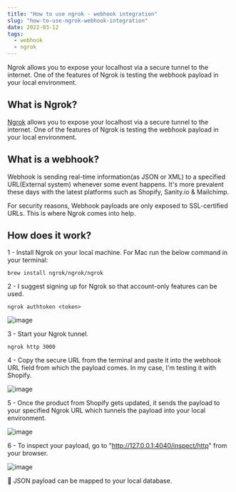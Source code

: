 ```yaml
---
title: "How to use ngrok - webhook integration"
slug: "how-to-use-ngrok-webhook-integration"
date: 2022-03-12
tags:
  - webhook
  - ngrok
---
```


Ngrok allows you to expose your localhost via a secure tunnel to the internet. One of the features of Ngrok is testing the webhook payload in your local environment.

## What is Ngrok?

[Ngrok](https://ngrok.com) allows you to expose your localhost via a secure tunnel to the internet. One of the features of Ngrok is testing the webhook payload in your local environment.

## What is a webhook?

Webhook is sending real-time information(as JSON or XML) to a specified URL(External system) whenever some event happens. It's more prevalent these days with the latest platforms such as Shopify, Sanity.io & Mailchimp.

For security reasons, Webhook payloads are only exposed to SSL-certified URLs. This is where Ngrok comes into help.

## How does it work?

1 - Install Ngrok on your local machine. For Mac run the below command in your terminal:

```shell
brew install ngrok/ngrok/ngrok
```

2 - I suggest signing up for Ngrok so that account-only features can be used. 

```shell
ngrok authtoken <token>
```

![image](https://cdn.sanity.io/images/bz8z0oa1/production/1f0dac2b38f6982dded78adab7140f9f4f5cc749-2890x1638.png?w=650)

3 - Start your Ngrok tunnel. 

```shell
ngrok http 3000
```

4 - Copy the secure URL from the terminal and paste it into the webhook URL field from which the payload comes. In my case, I'm testing it with Shopify.

![image](https://cdn.sanity.io/images/bz8z0oa1/production/94edc111b69736cb2dfb2abfa4c841866bfd93c4-2918x1334.png?w=650)

5 - Once the product from Shopify gets updated, it sends the payload to your specified Ngrok URL which tunnels the payload into your local environment.

![image](https://cdn.sanity.io/images/bz8z0oa1/production/7a2b0c7743022a3334a5ec0d478abe63bacf9b9f-1666x583.png?w=650)

6 - To inspect your payload, go to "http://127.0.0.1:4040/inspect/http" from your browser.

![image](https://cdn.sanity.io/images/bz8z0oa1/production/4789a78cec296e5c6db83744246d1b40221aa434-2916x1636.png?w=650)

🎉 JSON payload can be mapped to your local database.